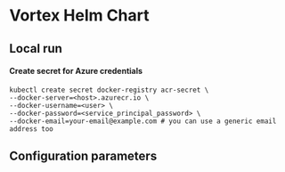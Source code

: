 # Vortex Helm Chart


## Local run

#### Create secret for Azure credentials

```
kubectl create secret docker-registry acr-secret \
--docker-server=<host>.azurecr.io \
--docker-username=<user> \
--docker-password=<service_principal_password> \
--docker-email=your-email@example.com # you can use a generic email address too
```

## Configuration parameters